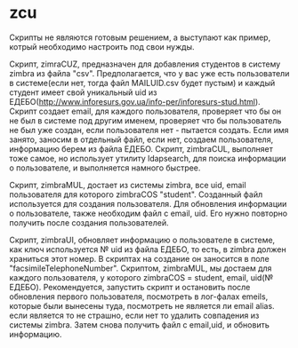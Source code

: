 # zcu
Скрипты не являются готовым решением, а выступают как пример, котрый необходимо настроить под свои нужды. 

Скрипт, zimraCUZ, предназначен для добавления студентов в систему zimbra из файла "csv". Предполагается, что у вас уже есть пользователи в системе(если нет, тогда файл MAILUID.csv будет пустым) и каждый студент имеет свой уникальный uid из ЕДЕБО(http://www.inforesurs.gov.ua/info-per/inforesurs-stud.html). Скрипт создает email, для каждого пользователя, проверяет что бы он не был в системе под другим именем, проверяет что бы пользователь не был уже создан, если пользователя нет - пытается создать. Если имя занято, заносим в отдельный файл, если нет, создаем пользователя, информацию берем из файла ЕДЕБО. 
Скрипт, zimbraCUL, выполняет тоже самое, но использует утилиту ldapsearch, для поиска информации о пользователе, и выполняется намного быстрее.

Скрипт, zimbraMUL, достает из системы zimbra, все uid, email пользователя для которого zimbraCOS "student". Созданный файл используется для создания пользователя. Для обновления информации о пользователе, также  необходим файл с email, uid. Его нужно повторно получить после создания пользователей. 

Скрипт, zimbraUI, обновляет информацию о пользователе в системе, как ключ используется № uid из файла ЕДЕБО, то есть, в zimbra должен храниться этот номер. В скриптах на создание он заносится в поле "facsimileTelephoneNumber". Скриптом, zimbraMUL, мы достаем для каждого пользователя, у которого zimbraCOS = student, email, uid(№ ЕДЕБО). Рекомендуется, запустить скрипт и остановить после обновления первого пользователя, посмотреть в лог-фалах emeils, которые были вынесены туда, посмотреть не является ли email alias. если является то не страшно, если нет то удалить совпадения из системы zimbra. Затем снова получить файл с email,uid,  и обновить информацию. 

